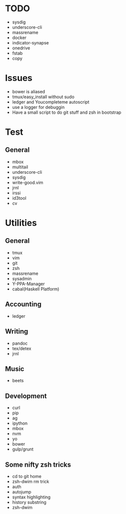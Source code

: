 # TODO
- sysdig
- underscore-cli
- massrename
- docker
- indicator-synapse
- onedrive
- fstab
- copy

# Issues
- bower is aliased
- tmux/easy_install without sudo
- ledger and Youcompleteme autoscript
- use a logger for debuggin
- Have a small script to do git stuff and zsh in bootstrap

# Test
## General
- mbox
- multitail
- underscore-cli
- sysdig
- write-good.vim
- jrnl
- irssi
- id3tool
- cv

# Utilities
## General
- tmux
- vim
- git
- zsh
- massrename
- sysadmin
- Y-PPA-Manager
- cabal(Haskell Platform)

## Accounting
- ledger

## Writing
- pandoc
- tex/detex
- jrnl

## Music
- beets

## Development
- curl
- pip
- ag
- ipython
- mbox
- nvm
- yo
- bower
- gulp/grunt

## Some nifty zsh tricks
- cd to git home
- zsh-dwim rm trick
- auth
- autojump
- syntax highlighting
- history substring
- zsh-dwim
